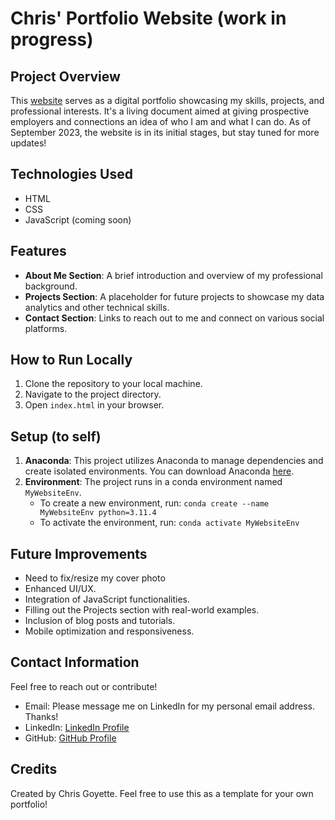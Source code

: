 # Chris' Portfolio Website (work in progress)

## Project Overview

This [website](https://chris-goyette.github.io/MyWebsite/) serves as a digital portfolio showcasing my skills, projects, and professional interests. It's a living document aimed at giving prospective employers and connections an idea of who I am and what I can do. As of September 2023, the website is in its initial stages, but stay tuned for more updates!

## Technologies Used

- HTML
- CSS
- JavaScript (coming soon)

## Features

- **About Me Section**: A brief introduction and overview of my professional background.
- **Projects Section**: A placeholder for future projects to showcase my data analytics and other technical skills.
- **Contact Section**: Links to reach out to me and connect on various social platforms.

## How to Run Locally

1. Clone the repository to your local machine.
2. Navigate to the project directory.
3. Open `index.html` in your browser.

## Setup (to self)
1. **Anaconda**: This project utilizes Anaconda to manage dependencies and create isolated environments. You can download Anaconda [here](https://www.anaconda.com/products/distribution#download-section).
2. **Environment**: The project runs in a conda environment named `MyWebsiteEnv`.
    - To create a new environment, run: `conda create --name MyWebsiteEnv python=3.11.4`
    - To activate the environment, run: `conda activate MyWebsiteEnv`

## Future Improvements

- Need to fix/resize my cover photo
- Enhanced UI/UX.
- Integration of JavaScript functionalities.
- Filling out the Projects section with real-world examples.
- Inclusion of blog posts and tutorials.
- Mobile optimization and responsiveness.

## Contact Information

Feel free to reach out or contribute!

- Email: Please message me on LinkedIn for my personal email address. Thanks!
- LinkedIn: [LinkedIn Profile](https://www.linkedin.com/in/chris-goyette/)
- GitHub: [GitHub Profile](https://github.com/Chris-Goyette)

## Credits

Created by Chris Goyette. Feel free to use this as a template for your own portfolio!
